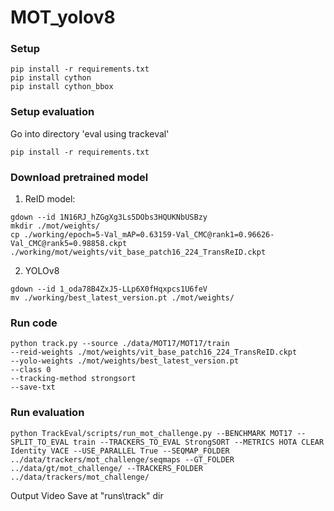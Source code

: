 # MOT_yolov8

### Setup
```
pip install -r requirements.txt
pip install cython
pip install cython_bbox
```
### Setup evaluation
Go into directory 'eval using trackeval'
```
pip install -r requirements.txt
```
### Download pretrained model
1. ReID model:
```
gdown --id 1N16RJ_hZGgXg3Ls5DObs3HQUKNbUSBzy
mkdir ./mot/weights/
cp ./working/epoch=5-Val_mAP=0.63159-Val_CMC@rank1=0.96626-Val_CMC@rank5=0.98858.ckpt ./working/mot/weights/vit_base_patch16_224_TransReID.ckpt
```

2. YOLOv8
```
gdown --id 1_oda78B4ZxJ5-LLp6X0fHqxpcs1U6feV
mv ./working/best_latest_version.pt ./mot/weights/
```

### Run code
```
python track.py --source ./data/MOT17/MOT17/train 
--reid-weights ./mot/weights/vit_base_patch16_224_TransReID.ckpt
--yolo-weights ./mot/weights/best_latest_version.pt
--class 0 
--tracking-method strongsort 
--save-txt
```
### Run evaluation
```
python TrackEval/scripts/run_mot_challenge.py --BENCHMARK MOT17 --SPLIT_TO_EVAL train --TRACKERS_TO_EVAL StrongSORT --METRICS HOTA CLEAR Identity VACE --USE_PARALLEL True --SEQMAP_FOLDER ../data/trackers/mot_challenge/seqmaps --GT_FOLDER ../data/gt/mot_challenge/ --TRACKERS_FOLDER ../data/trackers/mot_challenge/
```

Output Video Save at "runs\track" dir
